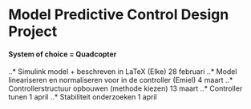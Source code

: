 # Model Predictive Control Design Project

#### System of choice = Quadcopter
..*	Simulink model + beschreven in LaTeX (Elke)	28 februari 
..*	Model lineariseren en normaliseren voor in de controller (Emiel)	4 maart
..*	Controllerstructuur opbouwen (methode kiezen)	13 maart
..*	Controller tunen	1 april
..*	Stabiliteit onderzoeken	1 april 
